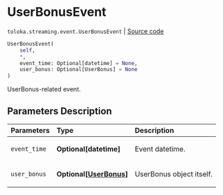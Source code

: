 # UserBonusEvent
`toloka.streaming.event.UserBonusEvent` | [Source code](https://github.com/Toloka/toloka-kit/blob/v1.1.1/src/streaming/event.py#L65)

```python
UserBonusEvent(
    self,
    *,
    event_time: Optional[datetime] = None,
    user_bonus: Optional[UserBonus] = None
)
```

UserBonus-related event.

## Parameters Description

| Parameters | Type | Description |
| :----------| :----| :-----------|
`event_time`|**Optional\[datetime\]**|<p>Event datetime.</p>
`user_bonus`|**Optional\[[UserBonus](toloka.client.user_bonus.UserBonus.md)\]**|<p>UserBonus object itself.</p>
